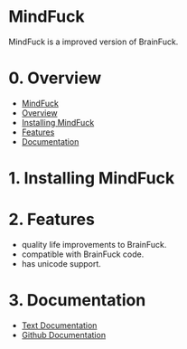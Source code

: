 # MindFuck

MindFuck is a improved version of BrainFuck.

# 0. Overview

* [MindFuck](#mindfuck)<br>
* [Overview](#0-overview)<br>
* [Installing MindFuck](#1-installing-mindfuck)<br>
* [Features](#2-features)<br>
* [Documentation](#3-documentation)<br>

# 1. Installing MindFuck

# 2. Features

* quality life improvements to BrainFuck.
* compatible with BrainFuck code.
* has unicode support.

# 3. Documentation

* [Text Documentation](Docs/Mind%20Fuck%20Text%20Docs.txt)<br>
* [Github Documentation](Docs/Mind%20Fuck%20Github%20Docs.md)<br>
